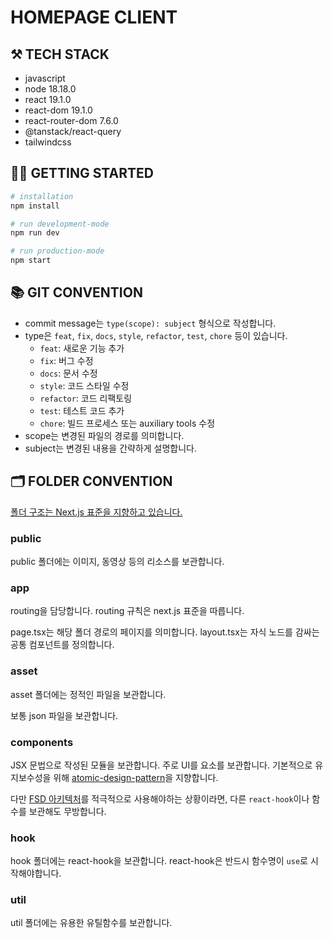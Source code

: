 # HOMEPAGE CLIENT
## ⚒️ TECH STACK
- javascript
- node 18.18.0
- react 19.1.0
- react-dom 19.1.0
- react-router-dom 7.6.0
- @tanstack/react-query
- tailwindcss

## 🏃🏻 GETTING STARTED
```bash
# installation
npm install

# run development-mode
npm run dev

# run production-mode
npm start
```

## 📚 GIT CONVENTION
- commit message는 `type(scope): subject` 형식으로 작성합니다.
- type은 `feat`, `fix`, `docs`, `style`, `refactor`, `test`, `chore` 등이 있습니다.
	- `feat`: 새로운 기능 추가
	- `fix`: 버그 수정
	- `docs`: 문서 수정
	- `style`: 코드 스타일 수정
	- `refactor`: 코드 리팩토링
	- `test`: 테스트 코드 추가
	- `chore`: 빌드 프로세스 또는 auxiliary tools 수정
- scope는 변경된 파일의 경로를 의미합니다.
- subject는 변경된 내용을 간략하게 설명합니다.

## 🗂️ FOLDER CONVENTION
[폴더 구조는 Next.js 표준을 지향하고 있습니다.](https://nextjs.org/docs)

### public
public 폴더에는 이미지, 동영상 등의 리소스를 보관합니다.

### app
routing을 담당합니다. routing 규칙은 next.js 표준을 따릅니다.

page.tsx는 해당 폴더 경로의 페이지를 의미합니다.
layout.tsx는 자식 노드를 감싸는 공통 컴포넌트를 정의합니다.

### asset
asset 폴더에는 정적인 파일을 보관합니다.

보통 json 파일을 보관합니다.

### components
JSX 문법으로 작성된 모듈을 보관합니다.
주로 UI를 요소를 보관합니다. 기본적으로 유지보수성을 위해 [atomic-design-pattern](https://yozm.wishket.com/magazine/detail/1531/)을 지향합니다.

다만 [FSD 아키텍처](https://emewjin.github.io/feature-sliced-design/)를 적극적으로 사용해야하는 상황이라면, 다른 `react-hook`이나 함수를 보관해도 무방합니다.

### hook
hook 폴더에는 react-hook을 보관합니다.
react-hook은 반드시 함수명이 `use`로 시작해야합니다.

### util
util 폴더에는 유용한 유틸함수를 보관합니다.
